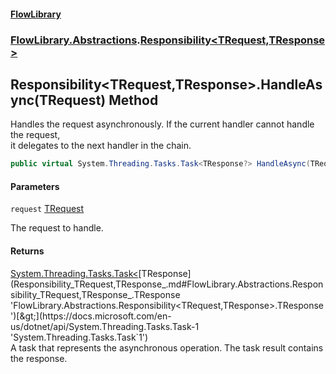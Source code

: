#### [FlowLibrary](FlowLibrary.md 'FlowLibrary')
### [FlowLibrary.Abstractions](FlowLibrary.Abstractions.md 'FlowLibrary.Abstractions').[Responsibility&lt;TRequest,TResponse&gt;](Responsibility_TRequest,TResponse_.md 'FlowLibrary.Abstractions.Responsibility<TRequest,TResponse>')

## Responsibility<TRequest,TResponse>.HandleAsync(TRequest) Method

Handles the request asynchronously. If the current handler cannot handle the request,  
it delegates to the next handler in the chain.

```csharp
public virtual System.Threading.Tasks.Task<TResponse?> HandleAsync(TRequest request);
```
#### Parameters

<a name='FlowLibrary.Abstractions.Responsibility_TRequest,TResponse_.HandleAsync(TRequest).request'></a>

`request` [TRequest](Responsibility_TRequest,TResponse_.md#FlowLibrary.Abstractions.Responsibility_TRequest,TResponse_.TRequest 'FlowLibrary.Abstractions.Responsibility<TRequest,TResponse>.TRequest')

The request to handle.

#### Returns
[System.Threading.Tasks.Task&lt;](https://docs.microsoft.com/en-us/dotnet/api/System.Threading.Tasks.Task-1 'System.Threading.Tasks.Task`1')[TResponse](Responsibility_TRequest,TResponse_.md#FlowLibrary.Abstractions.Responsibility_TRequest,TResponse_.TResponse 'FlowLibrary.Abstractions.Responsibility<TRequest,TResponse>.TResponse')[&gt;](https://docs.microsoft.com/en-us/dotnet/api/System.Threading.Tasks.Task-1 'System.Threading.Tasks.Task`1')  
A task that represents the asynchronous operation. The task result contains the response.